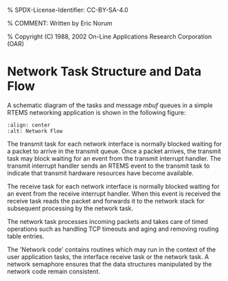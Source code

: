 % SPDX-License-Identifier: CC-BY-SA-4.0

% COMMENT: Written by Eric Norum

% Copyright (C) 1988, 2002 On-Line Applications Research Corporation (OAR)

# Network Task Structure and Data Flow

A schematic diagram of the tasks and message *mbuf* queues in a simple RTEMS
networking application is shown in the following figure:

```{figure} ../../../images/networking/networkflow.png
:align: center
:alt: Network Flow
```

The transmit task for each network interface is normally blocked waiting for a
packet to arrive in the transmit queue. Once a packet arrives, the transmit
task may block waiting for an event from the transmit interrupt handler. The
transmit interrupt handler sends an RTEMS event to the transmit task to
indicate that transmit hardware resources have become available.

The receive task for each network interface is normally blocked waiting for an
event from the receive interrupt handler. When this event is received the
receive task reads the packet and forwards it to the network stack for
subsequent processing by the network task.

The network task processes incoming packets and takes care of timed operations
such as handling TCP timeouts and aging and removing routing table entries.

The 'Network code' contains routines which may run in the context of the user
application tasks, the interface receive task or the network task. A network
semaphore ensures that the data structures manipulated by the network code
remain consistent.
